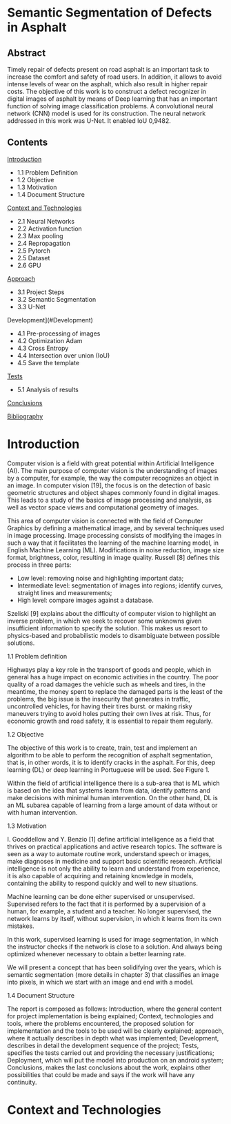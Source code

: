 # Semantic Segmentation of Defects in Asphalt

## Abstract

Timely repair of defects present on road asphalt is an important task to increase the comfort and safety of road users. In addition, it allows to avoid intense levels of wear on the asphalt, which also result in higher repair costs. The objective of this work is to construct a defect recognizer in digital images of asphalt by means of Deep learning that has an important function of solving image classification problems.  A convolutional neural network (CNN) model is used for its construction. The neural network addressed in this work was U-Net. It enabled IoU 0,9482.

## Contents

[Introduction](#Introduction) 
- 1.1 Problem Definition 
- 1.2 Objective 
- 1.3 Motivation 
- 1.4 Document Structure 

[Context and Technologies](#ContextandTechnologies) 
- 2.1 Neural Networks 
- 2.2 Activation function 
- 2.3 Max pooling 
- 2.4 Repropagation 
- 2.5 Pytorch 
- 2.5 Dataset 
- 2.6 GPU 

[Approach](#Approach) 
- 3.1 Project Steps 
- 3.2 Semantic Segmentation 
- 3.3 U-Net 

Development](#Development) 
- 4.1 Pre-processing of images 
- 4.2 Optimization Adam 
- 4.3 Cross Entropy 
- 4.4 Intersection over union (IoU) 
- 4.5 Save the template 

[Tests](#Tests) 
- 5.1 Analysis of results 

[Conclusions](#Conclusions) 

[Bibliography](#Bibliography)


# Introduction

Computer vision is a field with great potential within Artificial Intelligence (AI). The main purpose of computer vision is the understanding of images by a computer, for example, the way the computer recognizes an object in an image. In computer vision [19], the focus is on the detection of basic geometric structures and object shapes commonly found in digital images. This leads to a study of the basics of image processing and analysis, as well as vector space views and computational geometry of images.

This area of computer vision is connected with the field of Computer Graphics by defining a mathematical image, and by several techniques used in image processing. Image processing consists of modifying the images in such a way that it facilitates the learning of the machine learning model, in English Machine Learning (ML). Modifications in noise reduction, image size format, brightness, color, resulting in image quality. Russell [8] defines this process in three parts:

- Low level: removing noise and highlighting important data;
- Intermediate level: segmentation of images into regions; identify curves, straight lines and measurements;
- High level: compare images against a database.

Szeliski [9] explains about the difficulty of computer vision to highlight an inverse problem, in which we seek to recover some unknowns given insufficient information to specify the solution. This makes us resort to physics-based and probabilistic models to disambiguate between possible solutions.

1.1 Problem definition

Highways play a key role in the transport of goods and people, which in general has a huge impact on economic activities in the country. The poor quality of a road damages the vehicle such as wheels and tires, in the meantime, the money spent to replace the damaged parts is the least of the problems, the big issue is the insecurity that generates in traffic, uncontrolled vehicles, for having their tires burst. or making risky maneuvers trying to avoid holes putting their own lives at risk. Thus, for economic growth and road safety, it is essential to repair them regularly.

1.2 Objective

The objective of this work is to create, train, test and implement an algorithm to be able to perform the recognition of asphalt segmentation, that is, in other words, it is to identify cracks in the asphalt. For this, deep learning (DL) or deep learning in Portuguese will be used. See Figure 1.

Within the field of artificial intelligence there is a sub-area that is ML which is based on the idea that systems learn from data, identify patterns and make decisions with minimal human intervention. On the other hand, DL is an ML subarea capable of learning from a large amount of data without or with human intervention.

1.3 Motivation

I. Gooddellow and Y. Benzio [1] define artificial intelligence as a field that thrives on practical applications and active research topics. The software is seen as a way to automate routine work, understand speech or images, make diagnoses in medicine and support basic scientific research. Artificial intelligence is not only the ability to learn and understand from experience, it is also capable of acquiring and retaining knowledge in models, containing the ability to respond quickly and well to new situations.

Machine learning can be done either supervised or unsupervised. Supervised refers to the fact that it is performed by a supervision of a human, for example, a student and a teacher. No longer supervised, the network learns by itself, without supervision, in which it learns from its own mistakes.

In this work, supervised learning is used for image segmentation, in which the instructor checks if the network is close to a solution. And always being optimized whenever necessary to obtain a better learning rate.

We will present a concept that has been solidifying over the years, which is semantic segmentation (more details in chapter 3) that classifies an image into pixels, in which we start with an image and end with a model.

1.4 Document Structure

The report is composed as follows: Introduction, where the general content for project implementation is being explained; Context, technologies and tools, where the problems encountered, the proposed solution for implementation and the tools to be used will be clearly explained; approach, where it actually describes in depth what was implemented; Development, describes in detail the development sequence of the project; Tests, specifies the tests carried out and providing the necessary justifications; Deployment, which will put the model into production on an android system; Conclusions, makes the last conclusions about the work, explains other possibilities that could be made and says if the work will have any continuity.

# Context and Technologies

